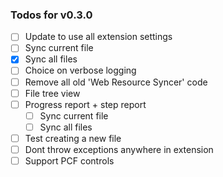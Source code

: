 ### Todos for v0.3.0
- [ ] Update to use all extension settings
- [ ] Sync current file
- [X] Sync all files
- [ ] Choice on verbose logging
- [ ] Remove all old 'Web Resource Syncer' code
- [ ] File tree view
- [ ] Progress report + step report
    - [ ] Sync current file
    - [ ] Sync all files
- [ ] Test creating a new file
- [ ] Dont throw exceptions anywhere in extension
- [ ] Support PCF controls
